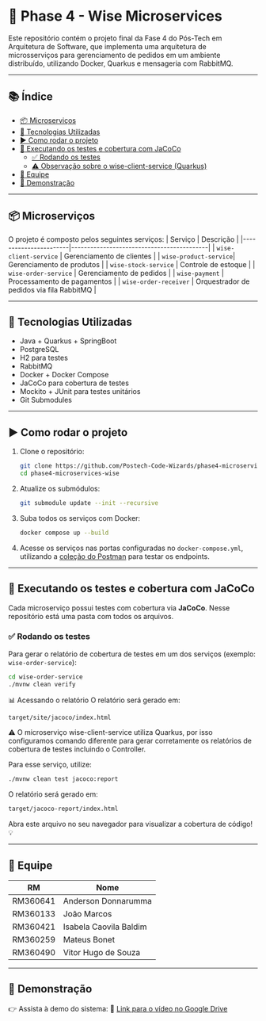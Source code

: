 # 🧠 Phase 4 - Wise Microservices

Este repositório contém o projeto final da Fase 4 do Pós-Tech em Arquitetura de Software, que implementa uma arquitetura de microsserviços para gerenciamento de pedidos em um ambiente distribuído, utilizando Docker, Quarkus e mensageria com RabbitMQ.

---
## 📚 Índice

- [📦 Microserviços](#-microserviços)
- [🚀 Tecnologias Utilizadas](#-tecnologias-utilizadas)
- [▶️ Como rodar o projeto](#️-como-rodar-o-projeto)
- [🧪 Executando os testes e cobertura com JaCoCo](#-executando-os-testes-e-cobertura-com-jacoco)
  - [✅ Rodando os testes](#-rodando-os-testes)
  - [⚠️ Observação sobre o wise-client-service (Quarkus)](#-rodando-os-testes)
- [👥 Equipe](#-equipe)
- [🎥 Demonstração](#-demonstração)

---

## 📦 Microserviços

O projeto é composto pelos seguintes serviços:
| Serviço               | Descrição                               |
|-----------------------|-------------------------------------------|
| `wise-client-service` | Gerenciamento de clientes                 |
| `wise-product-service`| Gerenciamento de produtos                 |
| `wise-stock-service`  | Controle de estoque                      |
| `wise-order-service`  | Gerenciamento de pedidos                 |
| `wise-payment`        | Processamento de pagamentos              |
| `wise-order-receiver` | Orquestrador de pedidos via fila RabbitMQ |

---

## 🚀 Tecnologias Utilizadas

- Java + Quarkus + SpringBoot
- PostgreSQL
- H2 para testes
- RabbitMQ  
- Docker + Docker Compose  
- JaCoCo para cobertura de testes  
- Mockito + JUnit para testes unitários  
- Git Submodules  

---

## ▶️ Como rodar o projeto

1. Clone o repositório:
   ```bash
   git clone https://github.com/Postech-Code-Wizards/phase4-microservices-wise.git
   cd phase4-microservices-wise
    ```
2. Atualize os submódulos:
   ```bash
   git submodule update --init --recursive
    ```
3. Suba todos os serviços com Docker:
   ```bash
   docker compose up --build
   ```
4. Acesse os serviços nas portas configuradas no `docker-compose.yml`, utilizando a [coleção do Postman](https://postech-code-wizards.postman.co/workspace/FoodWise-Backend~6e8c7ccc-d1f8-42e7-bd4d-899bd31909e7/collection/39830207-535c2390-f87a-47b1-a52e-acafc25e4169?action=share&creator=39830207) para testar os endpoints.
   
---

## 🧪 Executando os testes e cobertura com JaCoCo

Cada microserviço possui testes com cobertura via **JaCoCo**.
Nesse repositório está uma pasta com todos os arquivos.

### ✅ Rodando os testes

Para gerar o relatório de cobertura de testes em um dos serviços (exemplo: `wise-order-service`):

```bash
cd wise-order-service
./mvnw clean verify
```

📊 Acessando o relatório
O relatório será gerado em:
```bash
target/site/jacoco/index.html
```

⚠️ O microserviço wise-client-service utiliza Quarkus, por isso configuramos comando diferente para gerar corretamente os relatórios de cobertura de testes incluindo o Controller.

Para esse serviço, utilize:

```bash
./mvnw clean test jacoco:report
```

O relatório será gerado em:
```bash
target/jacoco-report/index.html
```

Abra este arquivo no seu navegador para visualizar a cobertura de código! 💡

---

## 👥 Equipe
| RM         | Nome                     |
|------------|--------------------------|
| RM360641   | Anderson Donnarumma      |
| RM360133   | João Marcos              |
| RM360421   | Isabela Caovila Baldim   |
| RM360259   | Mateus Bonet             |
| RM360490   | Vitor Hugo de Souza      |

---
## 🎥 Demonstração
👉 Assista à demo do sistema:
🔗 [Link para o vídeo no Google Drive](https://drive.google.com/file/d/16wQxJu1O8ynWntb4XSq0sftnV6QJT2cR/view)
